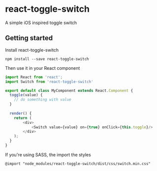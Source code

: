 # react-toggle-switch
A simple iOS inspired toggle switch

## Getting started

Install react-toggle-switch

```
npm install --save react-toggle-switch
```

Then use it in your React component

```javascript
import React from 'react';
import Switch from 'react-toggle-switch'

export default class MyComponent extends React.Component {
  toggle(value) {
    // do something with value
  }
  
  render() {
    return (
        <div>
            <Switch value={value} on={true} onClick={this.toggle}/>
        </div>
    );
  }
}
```

If you're using SASS, the import the styles

```
@import "node_modules/react-toggle-switch/dist/css/switch.min.css"
```